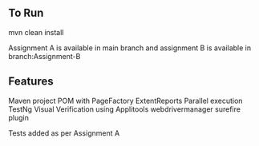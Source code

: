 


To Run
----------

mvn clean install

Assignment A is available in main branch and assignment B is available in branch:Assignment-B

Features
-----
Maven project
POM with PageFactory
ExtentReports
Parallel execution
TestNg
Visual Verification using Applitools
webdrivermanager
surefire plugin

Tests added as per Assignment A



